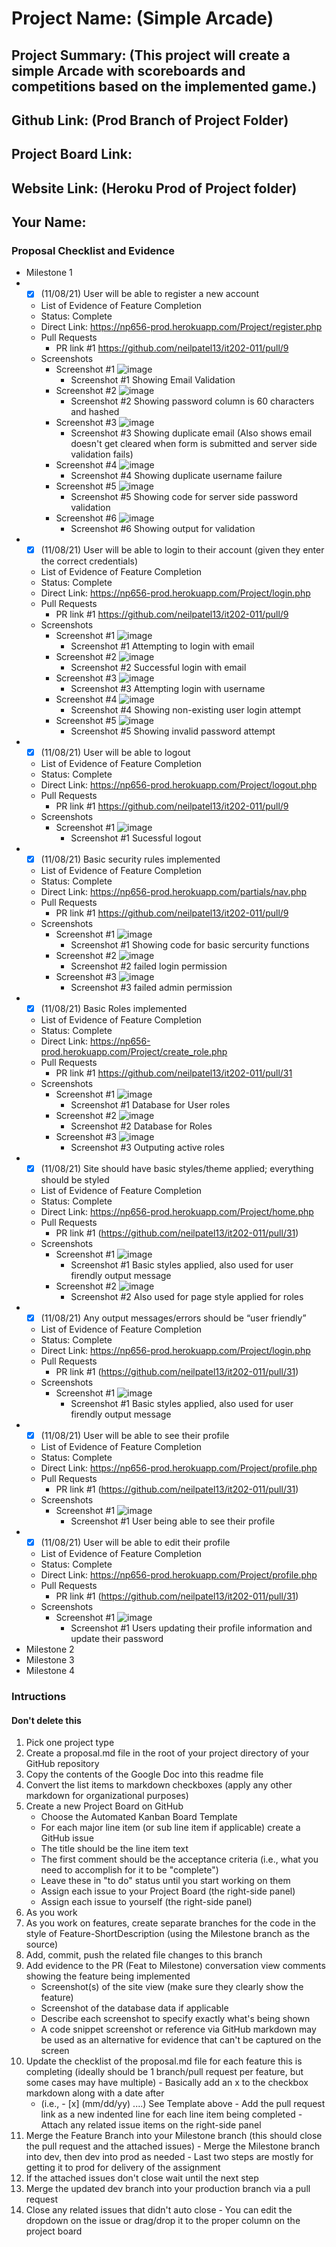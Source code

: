 # Project Name: (Simple Arcade)
## Project Summary: (This project will create a simple Arcade with scoreboards and competitions based on the implemented game.)
## Github Link: (Prod Branch of Project Folder)
## Project Board Link: 
## Website Link: (Heroku Prod of Project folder)
## Your Name:

<!--
### Line item / Feature template (use this for each bullet point)
#### Don't delete this

- [ ] \(mm/dd/yyyy of completion) Feature Title (from the proposal bullet point, if it's a sub-point indent it properly)
  -  List of Evidence of Feature Completion
    - Status: Pending (Completed, Partially working, Incomplete, Pending)
    - Direct Link: (Direct link to the file or files in heroku prod for quick testing (even if it's a protected page))
    - Pull Requests
      - PR link #1 (repeat as necessary)
    - Screenshots
      - Screenshot #1 (paste the image so it uploads to github) (repeat as necessary)
        - Screenshot #1 description explaining what you're trying to show
### End Line item / Feature Template
--> 
### Proposal Checklist and Evidence

- Milestone 1
- - [x] \(11/08/21) User will be able to register a new account
  -  List of Evidence of Feature Completion
    - Status: Complete
    - Direct Link: https://np656-prod.herokuapp.com/Project/register.php
    - Pull Requests
      - PR link #1 https://github.com/neilpatel13/it202-011/pull/9
    - Screenshots
      - Screenshot #1 ![image](https://user-images.githubusercontent.com/90282158/141237636-00625745-70b7-4725-a14a-a3b89fb07d84.png)
        - Screenshot #1 Showing Email Validation
      - Screenshot #2 ![image](https://user-images.githubusercontent.com/90282158/141238002-55af2c65-b5e8-489c-acbd-81b1f67a68aa.png)
        - Screenshot #2 Showing password column is 60 characters and hashed
      - Screenshot #3 ![image](https://user-images.githubusercontent.com/90282158/141399318-748014ae-eaa3-4098-88bc-22dfdcdf3ff8.png)
        - Screenshot #3 Showing duplicate email (Also shows email doesn't get cleared when form is submitted and server side validation fails)
      - Screenshot #4 ![image](https://user-images.githubusercontent.com/90282158/141399477-22c28039-4790-4a2c-8dc5-5461f3d21c74.png)
        - Screenshot #4 Showing duplicate username failure
      - Screenshot #5 ![image](https://user-images.githubusercontent.com/90282158/141239152-b26b7aea-ef7f-4f8a-83f3-f3ecb49c1c31.png)
        - Screenshot #5 Showing code for server side  password validation
      - Screenshot #6 ![image](https://user-images.githubusercontent.com/90282158/141239603-48b74273-4f5f-48fe-95c0-715f7f25e0e5.png)
        - Screenshot #6 Showing output for validation 
- - [x] \(11/08/21) User will be able to login to their account (given they enter the correct credentials)
  -  List of Evidence of Feature Completion
    - Status: Complete
    - Direct Link: https://np656-prod.herokuapp.com/Project/login.php
    - Pull Requests
      - PR link #1 https://github.com/neilpatel13/it202-011/pull/9
    - Screenshots
      - Screenshot #1 ![image](https://user-images.githubusercontent.com/90282158/141240229-3ba6f0ce-9efa-4269-a642-de390152b4ef.png)
        - Screenshot #1 Attempting to login with email
      - Screenshot #2 ![image](https://user-images.githubusercontent.com/90282158/141240472-f5a1fe76-50fb-4967-b32a-f80703a2d981.png)
        - Screenshot #2 Successful login with email
      - Screenshot #3 ![image](https://user-images.githubusercontent.com/90282158/141240768-a2fb8d92-d881-4bd7-9422-400a234f0cf5.png)
        - Screenshot #3 Attempting login with username
      - Screenshot #4 ![image](https://user-images.githubusercontent.com/90282158/141241138-d84cc887-f098-4188-8708-7dc557adfc4f.png)
        - Screenshot #4 Showing non-existing user login attempt
      - Screenshot #5 ![image](https://user-images.githubusercontent.com/90282158/141241278-fc9c4015-84bc-468c-aef5-852d9523ec85.png)
        - Screenshot #5 Showing invalid password attempt
- - [x] \(11/08/21) User will be able to logout
  -  List of Evidence of Feature Completion
    - Status: Complete
    - Direct Link: https://np656-prod.herokuapp.com/Project/logout.php
    - Pull Requests
      - PR link #1 https://github.com/neilpatel13/it202-011/pull/9
    - Screenshots
      - Screenshot #1 ![image](https://user-images.githubusercontent.com/90282158/141242039-2cd7dd0d-d4f8-40f6-8093-4b94dce4bb7c.png)
        - Screenshot #1 Sucessful logout
- - [x] \(11/08/21) Basic security rules implemented
  -  List of Evidence of Feature Completion
    - Status: Complete
    - Direct Link: https://np656-prod.herokuapp.com/partials/nav.php
    - Pull Requests
      - PR link #1 https://github.com/neilpatel13/it202-011/pull/9
    - Screenshots
      - Screenshot #1 ![image](https://user-images.githubusercontent.com/90282158/141243236-33f81811-2908-4b4e-bf95-30cd5aa8a07c.png)
        - Screenshot #1 Showing code for basic sercurity functions
      - Screenshot #2 ![image](https://user-images.githubusercontent.com/90282158/141243351-46361e7c-103c-49b6-bb23-136a9505d5c3.png)
        - Screenshot #2 failed login permission
      - Screenshot #3 ![image](https://user-images.githubusercontent.com/90282158/141243618-a9723980-4402-4ff7-9802-ebb8daf050bd.png)
        - Screenshot #3 failed admin permission
- - [x] \(11/08/21) Basic Roles implemented
  -  List of Evidence of Feature Completion
    - Status: Complete
    - Direct Link: https://np656-prod.herokuapp.com/Project/create_role.php
    - Pull Requests
      - PR link #1 https://github.com/neilpatel13/it202-011/pull/31
    - Screenshots
      - Screenshot #1 ![image](https://user-images.githubusercontent.com/90282158/141392182-bee5f0b9-a0f5-4310-94b8-f9637e5356c6.png)
        - Screenshot #1 Database for User roles
      - Screenshot #2 ![image](https://user-images.githubusercontent.com/90282158/141392329-a6cbd3c9-2158-486f-b7d8-8966bed02a75.png)
        - Screenshot #2 Database for Roles
      - Screenshot #3 ![image](https://user-images.githubusercontent.com/90282158/141392501-d1b8ebf7-d52a-4832-a8bb-698cab5c3858.png)
        - Screenshot #3 Outputing active roles
- - [x] \(11/08/21) Site should have basic styles/theme applied; everything should be styled
  -  List of Evidence of Feature Completion
    - Status: Complete
    - Direct Link: https://np656-prod.herokuapp.com/Project/home.php
    - Pull Requests
      - PR link #1 (https://github.com/neilpatel13/it202-011/pull/31)
    - Screenshots
      - Screenshot #1 ![image](https://user-images.githubusercontent.com/90282158/141392651-59f4d101-3706-4431-801c-5ebfeed6d25e.png)
        - Screenshot #1 Basic styles applied, also used for user firendly output message 
      - Screenshot #2 ![image](https://user-images.githubusercontent.com/90282158/141392501-d1b8ebf7-d52a-4832-a8bb-698cab5c3858.png)
        - Screenshot #2 Also used for page style applied for roles
- - [x] \(11/08/21) Any output messages/errors should be “user friendly”
  -  List of Evidence of Feature Completion
    - Status: Complete
    - Direct Link: https://np656-prod.herokuapp.com/Project/login.php
    - Pull Requests
      - PR link #1 (https://github.com/neilpatel13/it202-011/pull/31)
    - Screenshots
      - Screenshot #1 ![image](https://user-images.githubusercontent.com/90282158/141392651-59f4d101-3706-4431-801c-5ebfeed6d25e.png)
        - Screenshot #1 Basic styles applied, also used for user firendly output message 
- - [x] \(11/08/21) User will be able to see their profile
  -  List of Evidence of Feature Completion
    - Status: Complete
    - Direct Link: https://np656-prod.herokuapp.com/Project/profile.php
    - Pull Requests
      - PR link #1 (https://github.com/neilpatel13/it202-011/pull/31)
    - Screenshots
      - Screenshot #1 ![image](https://user-images.githubusercontent.com/90282158/141398269-f003c70f-24e9-4e0f-813a-c0b20e4e7655.png)
        - Screenshot #1 User being able to see their profile
- - [x] \(11/08/21) User will be able to edit their profile
  -  List of Evidence of Feature Completion
    - Status: Complete
    - Direct Link: https://np656-prod.herokuapp.com/Project/profile.php
    - Pull Requests
      - PR link #1 (https://github.com/neilpatel13/it202-011/pull/31)
    - Screenshots
      - Screenshot #1 ![image](https://user-images.githubusercontent.com/90282158/141398361-f2b510f8-46e3-4fbe-bc3b-7ca16e825297.png)
        - Screenshot #1 Users updating their profile information and update their password
- Milestone 2
- Milestone 3
- Milestone 4
### Intructions
#### Don't delete this
1. Pick one project type
2. Create a proposal.md file in the root of your project directory of your GitHub repository
3. Copy the contents of the Google Doc into this readme file
4. Convert the list items to markdown checkboxes (apply any other markdown for organizational purposes)
5. Create a new Project Board on GitHub
   - Choose the Automated Kanban Board Template
   - For each major line item (or sub line item if applicable) create a GitHub issue
   - The title should be the line item text
   - The first comment should be the acceptance criteria (i.e., what you need to accomplish for it to be "complete")
   - Leave these in "to do" status until you start working on them
   - Assign each issue to your Project Board (the right-side panel)
   - Assign each issue to yourself (the right-side panel)
6. As you work
  1. As you work on features, create separate branches for the code in the style of Feature-ShortDescription (using the Milestone branch as the source)
  2. Add, commit, push the related file changes to this branch
  3. Add evidence to the PR (Feat to Milestone) conversation view comments showing the feature being implemented
     - Screenshot(s) of the site view (make sure they clearly show the feature)
     - Screenshot of the database data if applicable
     - Describe each screenshot to specify exactly what's being shown
     - A code snippet screenshot or reference via GitHub markdown may be used as an alternative for evidence that can't be captured on the screen
  4. Update the checklist of the proposal.md file for each feature this is completing (ideally should be 1 branch/pull request per feature, but some cases may have multiple)
    - Basically add an x to the checkbox markdown along with a date after
      - (i.e.,   - [x] (mm/dd/yy) ....) See Template above
    - Add the pull request link as a new indented line for each line item being completed
    - Attach any related issue items on the right-side panel
  5. Merge the Feature Branch into your Milestone branch (this should close the pull request and the attached issues)
    - Merge the Milestone branch into dev, then dev into prod as needed
    - Last two steps are mostly for getting it to prod for delivery of the assignment 
  7. If the attached issues don't close wait until the next step
  8. Merge the updated dev branch into your production branch via a pull request
  9. Close any related issues that didn't auto close
    - You can edit the dropdown on the issue or drag/drop it to the proper column on the project board